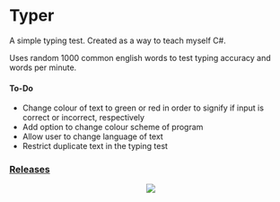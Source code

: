 # Typer
A simple typing test. Created as a way to teach myself C#. 

Uses random 1000 common english words to test typing accuracy and words per minute. 

#### To-Do
- Change colour of text to green or red in order to signify if input is correct or incorrect, respectively
- Add option to change colour scheme of program
- Allow user to change language of text
- Restrict duplicate text in the typing test

### [Releases](https://github.com/elijahnikov/Typer/releases/tag/v1)

<p align="center">
  <img src="https://i.imgur.com/eus8YYh.gif">
</p>
